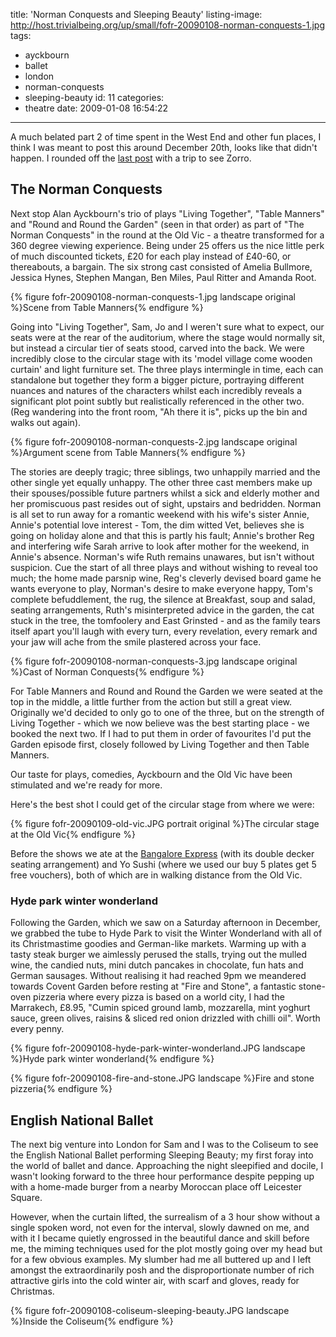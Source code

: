 title: 'Norman Conquests and Sleeping Beauty'
listing-image: http://host.trivialbeing.org/up/small/fofr-20090108-norman-conquests-1.jpg
tags:
  - ayckbourn
  - ballet
  - london
  - norman-conquests
  - sleeping-beauty
id: 11
categories:
  - theatre
date: 2009-01-08 16:54:22
---

A much belated part 2 of time spent in the West End and other fun places, I think I was meant to post this around December 20th, looks like that didn't happen. I rounded off the [last post](http://www.mrfofr.com/2008/11/spending-time-in-the-west-end/) with a trip to see Zorro.

## The Norman Conquests

Next stop Alan Ayckbourn's trio of plays "Living Together", "Table Manners" and "Round and Round the Garden" (seen in that order) as part of "The Norman Conquests" in the round at the Old Vic - a theatre transformed for a 360 degree viewing experience. Being under 25 offers us the nice little perk of much discounted tickets, £20 for each play instead of £40-60, or thereabouts, a bargain. The six strong cast consisted of Amelia Bullmore, Jessica Hynes, Stephen Mangan, Ben Miles, Paul Ritter and Amanda Root.

{% figure fofr-20090108-norman-conquests-1.jpg landscape original %}Scene from Table Manners{% endfigure %}

Going into "Living Together", Sam, Jo and I weren't sure what to expect, our seats were at the rear of the auditorium, where the stage would normally sit, but instead a circular tier of seats stood, carved into the back. We were incredibly close to the circular stage with its 'model village come wooden curtain' and light furniture set. The three plays intermingle in time, each can standalone but together they form a bigger picture, portraying different nuances and natures of the characters whilst each incredibly reveals a significant plot point subtly but realistically referenced in the other two. (Reg wandering into the front room, "Ah there it is", picks up the bin and walks out again).

{% figure fofr-20090108-norman-conquests-2.jpg landscape original %}Argument scene from Table Manners{% endfigure %}

The stories are deeply tragic; three siblings, two unhappily married and the other single yet equally unhappy. The other three cast members make up their spouses/possible future partners whilst a sick and elderly mother and her promiscuous past resides out of sight, upstairs and bedridden. Norman is all set to run away for a romantic weekend with his wife's sister Annie, Annie's potential love interest - Tom, the dim witted Vet, believes she is going on holiday alone and that this is partly his fault; Annie's brother Reg and interfering wife Sarah arrive to look after mother for the weekend, in Annie's absence. Norman's wife Ruth remains unawares, but isn't without suspicion. Cue the start of all three plays and without wishing to reveal too much; the home made parsnip wine, Reg's cleverly devised board game he wants everyone to play, Norman's desire to make everyone happy, Tom's complete befuddlement, the rug, the silence at Breakfast, soup and salad, seating arrangements, Ruth's misinterpreted advice in the garden, the cat stuck in the tree, the tomfoolery and East Grinsted - and as the family tears itself apart you'll laugh with every turn, every revelation, every remark and your jaw will ache from the smile plastered across your face.

{% figure fofr-20090108-norman-conquests-3.jpg landscape original %}Cast of Norman Conquests{% endfigure %}

For Table Manners and Round and Round the Garden we were seated at the top in the middle, a little further from the action but still a great view. Originally we'd decided to only go to one of the three, but on the strength of Living Together - which we now believe was the best starting place - we booked the next two. If I had to put them in order of favourites I'd put the Garden episode first, closely followed by Living Together and then Table Manners.

Our taste for plays, comedies, Ayckbourn and the Old Vic have been stimulated and we're ready for more.

Here's the best shot I could get of the circular stage from where we were:

{% figure fofr-20090109-old-vic.JPG portrait original %}The circular stage at the Old Vic{% endfigure %}

Before the shows we ate at the [Bangalore Express](http://bangaloreexpress.co.uk/) (with its double decker seating arrangement) and Yo Sushi (where we used our buy 5 plates get 5 free vouchers), both of which are in walking distance from the Old Vic.

### Hyde park winter wonderland

Following the Garden, which we saw on a Saturday afternoon in December, we grabbed the tube to Hyde Park to visit the Winter Wonderland with all of its Christmastime goodies and German-like markets. Warming up with a tasty steak burger we aimlessly perused the stalls, trying out the mulled wine, the candied nuts, mini dutch pancakes in chocolate, fun hats and German sausages. Without realising it had reached 9pm we meandered towards Covent Garden before resting at "Fire and Stone", a fantastic stone-oven pizzeria where every pizza is based on a world city, I had the Marrakech, £8.95, "Cumin spiced ground lamb, mozzarella, mint yoghurt sauce, green olives, raisins & sliced red onion drizzled with chilli oil". Worth every penny.

{% figure fofr-20090108-hyde-park-winter-wonderland.JPG landscape %}Hyde park winter wonderland{% endfigure %}

{% figure fofr-20090108-fire-and-stone.JPG landscape %}Fire and stone pizzeria{% endfigure %}

## English National Ballet

The next big venture into London for Sam and I was to the Coliseum to see the English National Ballet performing Sleeping Beauty; my first foray into the world of ballet and dance. Approaching the night sleepified and docile, I wasn't looking forward to the three hour performance despite pepping up with a home-made burger from a nearby Moroccan place off Leicester Square.

However, when the curtain lifted, the surrealism of a 3 hour show without a single spoken word, not even for the interval, slowly dawned on me, and with it I became quietly engrossed in the beautiful dance and skill before me, the miming techniques used for the plot mostly going over my head but for a few obvious examples. My slumber had me all buttered up and I left amongst the extraordinarily posh and the disproportionate number of rich attractive girls into the cold winter air, with scarf and gloves, ready for Christmas.

{% figure fofr-20090108-coliseum-sleeping-beauty.JPG landscape %}Inside the Coliseum{% endfigure %}

